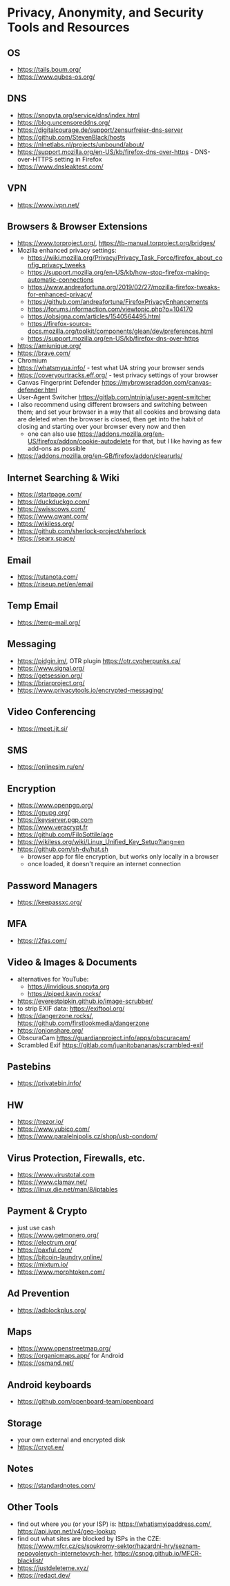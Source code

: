 # Privacy, Anonymity, and Security Tools and Resources

## OS

- https://tails.boum.org/
- https://www.qubes-os.org/

## DNS

- https://snopyta.org/service/dns/index.html
- https://blog.uncensoreddns.org/
- https://digitalcourage.de/support/zensurfreier-dns-server
- https://github.com/StevenBlack/hosts
- https://nlnetlabs.nl/projects/unbound/about/
- https://support.mozilla.org/en-US/kb/firefox-dns-over-https - DNS-over-HTTPS setting in Firefox
- https://www.dnsleaktest.com/

## VPN

- https://www.ivpn.net/

## Browsers & Browser Extensions

- https://www.torproject.org/, https://tb-manual.torproject.org/bridges/
- Mozilla enhanced privacy settings:
  - https://wiki.mozilla.org/Privacy/Privacy_Task_Force/firefox_about_config_privacy_tweeks
  - https://support.mozilla.org/en-US/kb/how-stop-firefox-making-automatic-connections
  - https://www.andreafortuna.org/2019/02/27/mozilla-firefox-tweaks-for-enhanced-privacy/
  - https://github.com/andreafortuna/FirefoxPrivacyEnhancements
  - https://forums.informaction.com/viewtopic.php?p=104170
  - https://obsigna.com/articles/1540564495.html
  - https://firefox-source-docs.mozilla.org/toolkit/components/glean/dev/preferences.html 
  - https://support.mozilla.org/en-US/kb/firefox-dns-over-https
- https://amiunique.org/
- https://brave.com/
- Chromium
- https://whatsmyua.info/ - test what UA string your browser sends
- https://coveryourtracks.eff.org/ - test privacy settings of your browser
- Canvas Fingerprint Defender https://mybrowseraddon.com/canvas-defender.html
- User-Agent Switcher https://gitlab.com/ntninja/user-agent-switcher
- I also recommend using different browsers and switching between them; and set your browser in a way that all cookies and browsing data are deleted when the browser is closed, then get into the habit of closing and starting over your browser every now and then
  - one can also use https://addons.mozilla.org/en-US/firefox/addon/cookie-autodelete for that, but I like having as few add-ons as possible
- https://addons.mozilla.org/en-GB/firefox/addon/clearurls/


## Internet Searching & Wiki

- https://startpage.com/
- https://duckduckgo.com/
- https://swisscows.com/
- https://www.qwant.com/
- https://wikiless.org/
- https://github.com/sherlock-project/sherlock
- https://searx.space/

## Email

- https://tutanota.com/
- https://riseup.net/en/email

## Temp Email

- https://temp-mail.org/

## Messaging

- https://pidgin.im/, OTR plugin https://otr.cypherpunks.ca/
- https://www.signal.org/
- https://getsession.org/
- https://briarproject.org/
- https://www.privacytools.io/encrypted-messaging/

## Video Conferencing

- https://meet.jit.si/

## SMS

- https://onlinesim.ru/en/

## Encryption

- https://www.openpgp.org/
- https://gnupg.org/
- https://keyserver.pgp.com
- https://www.veracrypt.fr
- https://github.com/FiloSottile/age
- https://wikiless.org/wiki/Linux_Unified_Key_Setup?lang=en
- https://github.com/sh-dv/hat.sh
  - browser app for file encryption, but works only locally in a browser
  - once loaded, it doesn't require an internet connection

## Password Managers

- https://keepassxc.org/

## MFA

- https://2fas.com/

## Video & Images & Documents

- alternatives for YouTube:
  - https://invidious.snopyta.org
  - https://piped.kavin.rocks/
- https://everestpipkin.github.io/image-scrubber/
- to strip EXIF data: https://exiftool.org/
- https://dangerzone.rocks/, https://github.com/firstlookmedia/dangerzone
- https://onionshare.org/
- ObscuraCam https://guardianproject.info/apps/obscuracam/
- Scrambled Exif https://gitlab.com/juanitobananas/scrambled-exif

## Pastebins

- https://privatebin.info/

## HW

- https://trezor.io/
- https://www.yubico.com/
- https://www.paralelnipolis.cz/shop/usb-condom/

## Virus Protection, Firewalls, etc.

- https://www.virustotal.com
- https://www.clamav.net/
- https://linux.die.net/man/8/iptables

## Payment & Crypto

- just use cash
- https://www.getmonero.org/
- https://electrum.org/
- https://paxful.com/
- https://bitcoin-laundry.online/
- https://mixtum.io/
- https://www.morphtoken.com/

## Ad Prevention

- https://adblockplus.org/

## Maps

- https://www.openstreetmap.org/
- https://organicmaps.app/ for Android
- https://osmand.net/

## Android keyboards

- https://github.com/openboard-team/openboard

## Storage

- your own external and encrypted disk
- https://crypt.ee/

## Notes

- https://standardnotes.com/

## Other Tools

- find out where you (or your ISP) is: https://whatismyipaddress.com/, https://api.ivpn.net/v4/geo-lookup
- find out what sites are blocked by ISPs in the CZE: https://www.mfcr.cz/cs/soukromy-sektor/hazardni-hry/seznam-nepovolenych-internetovych-her, https://csnog.github.io/MFCR-blacklist/
- https://justdeleteme.xyz/
- https://redact.dev/

